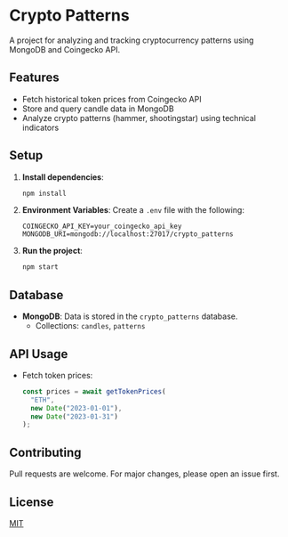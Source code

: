 # Crypto Patterns

A project for analyzing and tracking cryptocurrency patterns using MongoDB and Coingecko API.

## Features

- Fetch historical token prices from Coingecko API
- Store and query candle data in MongoDB
- Analyze crypto patterns (hammer, shootingstar) using technical indicators

## Setup

1. **Install dependencies**:

   ```bash
   npm install
   ```

2. **Environment Variables**:
   Create a `.env` file with the following:

   ```
   COINGECKO_API_KEY=your_coingecko_api_key
   MONGODB_URI=mongodb://localhost:27017/crypto_patterns
   ```

3. **Run the project**:
   ```bash
   npm start
   ```

## Database

- **MongoDB**: Data is stored in the `crypto_patterns` database.
  - Collections: `candles`, `patterns`

## API Usage

- Fetch token prices:
  ```typescript
  const prices = await getTokenPrices(
    "ETH",
    new Date("2023-01-01"),
    new Date("2023-01-31")
  );
  ```

## Contributing

Pull requests are welcome. For major changes, please open an issue first.

## License

[MIT](https://choosealicense.com/licenses/mit/)
